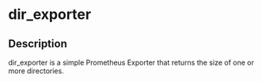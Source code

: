 # dir_exporter

## Description
dir_exporter is a simple Prometheus Exporter that returns the size of one or more directories.
